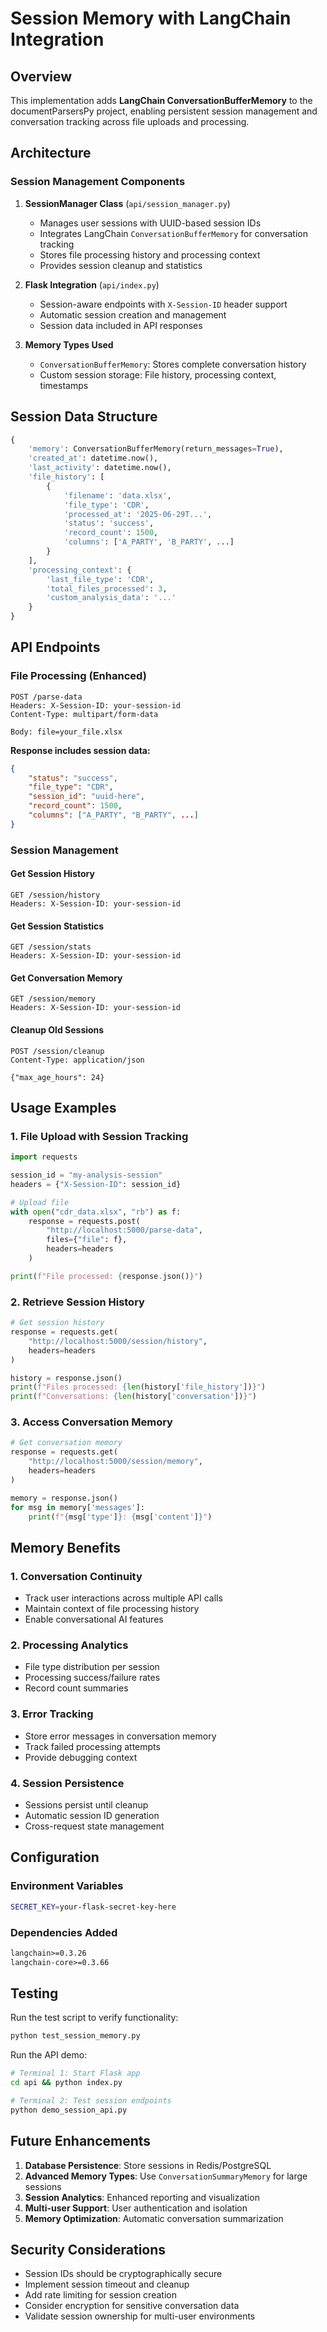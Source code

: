 # Session Memory with LangChain Integration

## Overview

This implementation adds **LangChain ConversationBufferMemory** to the documentParsersPy project, enabling persistent session management and conversation tracking across file uploads and processing.

## Architecture

### Session Management Components

1. **SessionManager Class** (`api/session_manager.py`)
   - Manages user sessions with UUID-based session IDs
   - Integrates LangChain `ConversationBufferMemory` for conversation tracking
   - Stores file processing history and processing context
   - Provides session cleanup and statistics

2. **Flask Integration** (`api/index.py`)
   - Session-aware endpoints with `X-Session-ID` header support
   - Automatic session creation and management
   - Session data included in API responses

3. **Memory Types Used**
   - `ConversationBufferMemory`: Stores complete conversation history
   - Custom session storage: File history, processing context, timestamps

## Session Data Structure

```python
{
    'memory': ConversationBufferMemory(return_messages=True),
    'created_at': datetime.now(),
    'last_activity': datetime.now(),
    'file_history': [
        {
            'filename': 'data.xlsx',
            'file_type': 'CDR',
            'processed_at': '2025-06-29T...',
            'status': 'success',
            'record_count': 1500,
            'columns': ['A_PARTY', 'B_PARTY', ...]
        }
    ],
    'processing_context': {
        'last_file_type': 'CDR',
        'total_files_processed': 3,
        'custom_analysis_data': '...'
    }
}
```

## API Endpoints

### File Processing (Enhanced)
```http
POST /parse-data
Headers: X-Session-ID: your-session-id
Content-Type: multipart/form-data

Body: file=your_file.xlsx
```

**Response includes session data:**
```json
{
    "status": "success",
    "file_type": "CDR", 
    "session_id": "uuid-here",
    "record_count": 1500,
    "columns": ["A_PARTY", "B_PARTY", ...]
}
```

### Session Management

#### Get Session History
```http
GET /session/history
Headers: X-Session-ID: your-session-id
```

#### Get Session Statistics  
```http
GET /session/stats
Headers: X-Session-ID: your-session-id
```

#### Get Conversation Memory
```http
GET /session/memory
Headers: X-Session-ID: your-session-id
```

#### Cleanup Old Sessions
```http
POST /session/cleanup
Content-Type: application/json

{"max_age_hours": 24}
```

## Usage Examples

### 1. File Upload with Session Tracking
```python
import requests

session_id = "my-analysis-session"
headers = {"X-Session-ID": session_id}

# Upload file
with open("cdr_data.xlsx", "rb") as f:
    response = requests.post(
        "http://localhost:5000/parse-data",
        files={"file": f},
        headers=headers
    )

print(f"File processed: {response.json()}")
```

### 2. Retrieve Session History
```python
# Get session history
response = requests.get(
    "http://localhost:5000/session/history",
    headers=headers
)

history = response.json()
print(f"Files processed: {len(history['file_history'])}")
print(f"Conversations: {len(history['conversation'])}")
```

### 3. Access Conversation Memory
```python
# Get conversation memory
response = requests.get(
    "http://localhost:5000/session/memory", 
    headers=headers
)

memory = response.json()
for msg in memory['messages']:
    print(f"{msg['type']}: {msg['content']}")
```

## Memory Benefits

### 1. **Conversation Continuity**
- Track user interactions across multiple API calls
- Maintain context of file processing history
- Enable conversational AI features

### 2. **Processing Analytics**
- File type distribution per session
- Processing success/failure rates
- Record count summaries

### 3. **Error Tracking** 
- Store error messages in conversation memory
- Track failed processing attempts
- Provide debugging context

### 4. **Session Persistence**
- Sessions persist until cleanup
- Automatic session ID generation
- Cross-request state management

## Configuration

### Environment Variables
```bash
SECRET_KEY=your-flask-secret-key-here
```

### Dependencies Added
```txt
langchain>=0.3.26
langchain-core>=0.3.66
```

## Testing

Run the test script to verify functionality:
```bash
python test_session_memory.py
```

Run the API demo:
```bash
# Terminal 1: Start Flask app
cd api && python index.py

# Terminal 2: Test session endpoints  
python demo_session_api.py
```

## Future Enhancements

1. **Database Persistence**: Store sessions in Redis/PostgreSQL
2. **Advanced Memory Types**: Use `ConversationSummaryMemory` for large sessions
3. **Session Analytics**: Enhanced reporting and visualization
4. **Multi-user Support**: User authentication and isolation
5. **Memory Optimization**: Automatic conversation summarization

## Security Considerations

- Session IDs should be cryptographically secure
- Implement session timeout and cleanup
- Add rate limiting for session creation
- Consider encryption for sensitive conversation data
- Validate session ownership for multi-user environments
